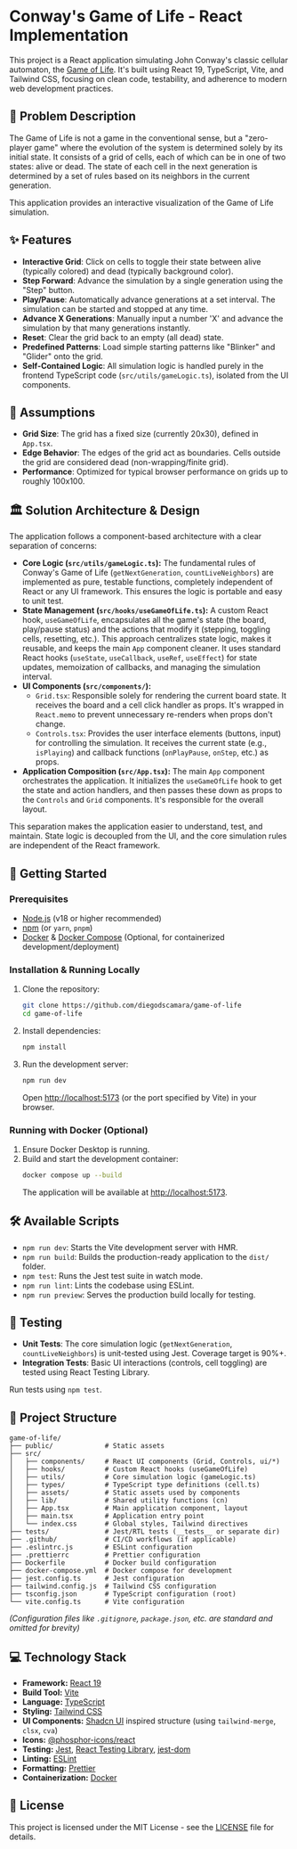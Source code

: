 # Conway's Game of Life - React Implementation

This project is a React application simulating John Conway's classic cellular automaton, the [Game of Life](https://en.wikipedia.org/wiki/Conway%27s_Game_of_Life). It's built using React 19, TypeScript, Vite, and Tailwind CSS, focusing on clean code, testability, and adherence to modern web development practices.

## 📜 Problem Description

The Game of Life is not a game in the conventional sense, but a "zero-player game" where the evolution of the system is determined solely by its initial state. It consists of a grid of cells, each of which can be in one of two states: alive or dead. The state of each cell in the next generation is determined by a set of rules based on its neighbors in the current generation.

This application provides an interactive visualization of the Game of Life simulation.

## ✨ Features

*   **Interactive Grid**: Click on cells to toggle their state between alive (typically colored) and dead (typically background color).
*   **Step Forward**: Advance the simulation by a single generation using the "Step" button.
*   **Play/Pause**: Automatically advance generations at a set interval. The simulation can be started and stopped at any time.
*   **Advance X Generations**: Manually input a number 'X' and advance the simulation by that many generations instantly.
*   **Reset**: Clear the grid back to an empty (all dead) state.
*   **Predefined Patterns**: Load simple starting patterns like "Blinker" and "Glider" onto the grid.
*   **Self-Contained Logic**: All simulation logic is handled purely in the frontend TypeScript code (`src/utils/gameLogic.ts`), isolated from the UI components.

## 🧠 Assumptions

*   **Grid Size**: The grid has a fixed size (currently 20x30), defined in `App.tsx`.
*   **Edge Behavior**: The edges of the grid act as boundaries. Cells outside the grid are considered dead (non-wrapping/finite grid).
*   **Performance**: Optimized for typical browser performance on grids up to roughly 100x100.

## 🏛️ Solution Architecture & Design

The application follows a component-based architecture with a clear separation of concerns:

*   **Core Logic (`src/utils/gameLogic.ts`):** The fundamental rules of Conway's Game of Life (`getNextGeneration`, `countLiveNeighbors`) are implemented as pure, testable functions, completely independent of React or any UI framework. This ensures the logic is portable and easy to unit test.
*   **State Management (`src/hooks/useGameOfLife.ts`):** A custom React hook, `useGameOfLife`, encapsulates all the game's state (the board, play/pause status) and the actions that modify it (stepping, toggling cells, resetting, etc.). This approach centralizes state logic, makes it reusable, and keeps the main `App` component cleaner. It uses standard React hooks (`useState`, `useCallback`, `useRef`, `useEffect`) for state updates, memoization of callbacks, and managing the simulation interval.
*   **UI Components (`src/components/`):**
    *   `Grid.tsx`: Responsible solely for rendering the current board state. It receives the board and a cell click handler as props. It's wrapped in `React.memo` to prevent unnecessary re-renders when props don't change.
    *   `Controls.tsx`: Provides the user interface elements (buttons, input) for controlling the simulation. It receives the current state (e.g., `isPlaying`) and callback functions (`onPlayPause`, `onStep`, etc.) as props.
*   **Application Composition (`src/App.tsx`):** The main `App` component orchestrates the application. It initializes the `useGameOfLife` hook to get the state and action handlers, and then passes these down as props to the `Controls` and `Grid` components. It's responsible for the overall layout.

This separation makes the application easier to understand, test, and maintain. State logic is decoupled from the UI, and the core simulation rules are independent of the React framework.

## 🏁 Getting Started

### Prerequisites

*   [Node.js](https://nodejs.org/) (v18 or higher recommended)
*   [npm](https://www.npmjs.com/) (or `yarn`, `pnpm`)
*   [Docker](https://www.docker.com/) & [Docker Compose](https://docs.docker.com/compose/) (Optional, for containerized development/deployment)

### Installation & Running Locally

1.  Clone the repository:
    ```bash
    git clone https://github.com/diegodscamara/game-of-life
    cd game-of-life
    ```
2.  Install dependencies:
    ```bash
    npm install
    ```
3.  Run the development server:
    ```bash
    npm run dev
    ```
    Open [http://localhost:5173](http://localhost:5173) (or the port specified by Vite) in your browser.

### Running with Docker (Optional)

1.  Ensure Docker Desktop is running.
2.  Build and start the development container:
    ```bash
    docker compose up --build
    ```
    The application will be available at [http://localhost:5173](http://localhost:5173).

## 🛠️ Available Scripts

*   `npm run dev`: Starts the Vite development server with HMR.
*   `npm run build`: Builds the production-ready application to the `dist/` folder.
*   `npm test`: Runs the Jest test suite in watch mode.
*   `npm run lint`: Lints the codebase using ESLint.
*   `npm run preview`: Serves the production build locally for testing.

## 🧪 Testing

*   **Unit Tests**: The core simulation logic (`getNextGeneration`, `countLiveNeighbors`) is unit-tested using Jest. Coverage target is 90%+.
*   **Integration Tests**: Basic UI interactions (controls, cell toggling) are tested using React Testing Library.

Run tests using `npm test`.

## 📁 Project Structure

```
game-of-life/
├── public/             # Static assets
├── src/
│   ├── components/     # React UI components (Grid, Controls, ui/*)
│   ├── hooks/          # Custom React hooks (useGameOfLife)
│   ├── utils/          # Core simulation logic (gameLogic.ts)
│   ├── types/          # TypeScript type definitions (cell.ts)
│   ├── assets/         # Static assets used by components
│   ├── lib/            # Shared utility functions (cn)
│   ├── App.tsx         # Main application component, layout
│   ├── main.tsx        # Application entry point
│   └── index.css       # Global styles, Tailwind directives
├── tests/              # Jest/RTL tests (__tests__ or separate dir)
├── .github/            # CI/CD workflows (if applicable)
├── .eslintrc.js        # ESLint configuration
├── .prettierrc         # Prettier configuration
├── Dockerfile          # Docker build configuration
├── docker-compose.yml  # Docker compose for development
├── jest.config.ts      # Jest configuration
├── tailwind.config.js  # Tailwind CSS configuration
├── tsconfig.json       # TypeScript configuration (root)
└── vite.config.ts      # Vite configuration
```
*(Configuration files like `.gitignore`, `package.json`, etc. are standard and omitted for brevity)*

## 💻 Technology Stack

*   **Framework:** [React 19](https://react.dev/)
*   **Build Tool:** [Vite](https://vitejs.dev/)
*   **Language:** [TypeScript](https://www.typescriptlang.org/)
*   **Styling:** [Tailwind CSS](https://tailwindcss.com/)
*   **UI Components:** [Shadcn UI](https://ui.shadcn.com/) inspired structure (using `tailwind-merge`, `clsx`, `cva`)
*   **Icons:** [@phosphor-icons/react](https://phosphoricons.com/)
*   **Testing:** [Jest](https://jestjs.io/), [React Testing Library](https://testing-library.com/docs/react-testing-library/intro/), [jest-dom](https://github.com/testing-library/jest-dom)
*   **Linting:** [ESLint](https://eslint.org/)
*   **Formatting:** [Prettier](https://prettier.io/)
*   **Containerization:** [Docker](https://www.docker.com/)

## 📜 License

This project is licensed under the MIT License - see the [LICENSE](LICENSE) file for details.
